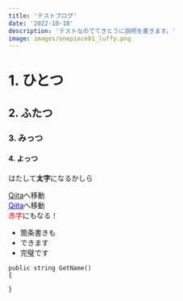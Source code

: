 ```yaml
---
title: 'テストブログ'
date: '2022-10-18'
description: 'テストなのでてきとうに説明を書きます。'
image: images/onepiece01_luffy.png
---
```


# 1. ひとつ
## 2. ふたつ
### 3. みっつ
#### 4. よっつ

はたして**太字**になるかしら

[Qiita](https://qiita.com/)へ移動  
[<font color="blue">Qiita</font>](https://qiita.com/)へ移動  
<font color="red">赤字</font>にもなる！

- 箇条書きも
- できます
- 完璧です

```test CSharp
public string GetName()
{

}

```
